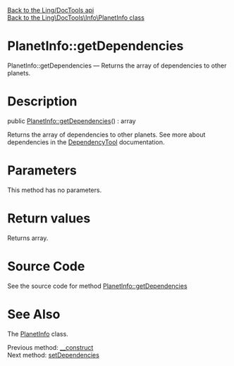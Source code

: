 [Back to the Ling/DocTools api](https://github.com/lingtalfi/DocTools/blob/master/doc/api/Ling/DocTools.md)<br>
[Back to the Ling\DocTools\Info\PlanetInfo class](https://github.com/lingtalfi/DocTools/blob/master/doc/api/Ling/DocTools/Info/PlanetInfo.md)


PlanetInfo::getDependencies
================



PlanetInfo::getDependencies — Returns the array of dependencies to other planets.




Description
================


public [PlanetInfo::getDependencies](https://github.com/lingtalfi/DocTools/blob/master/doc/api/Ling/DocTools/Info/PlanetInfo/getDependencies.md)() : array




Returns the array of dependencies to other planets.
See more about dependencies in the [DependencyTool](https://github.com/lingtalfi/UniverseTools/blob/master/doc/DependencyTool.md#getdependencylist) documentation.




Parameters
================

This method has no parameters.


Return values
================

Returns array.








Source Code
===========
See the source code for method [PlanetInfo::getDependencies](https://github.com/lingtalfi/DocTools/blob/master/Info/PlanetInfo.php#L55-L58)


See Also
================

The [PlanetInfo](https://github.com/lingtalfi/DocTools/blob/master/doc/api/Ling/DocTools/Info/PlanetInfo.md) class.

Previous method: [__construct](https://github.com/lingtalfi/DocTools/blob/master/doc/api/Ling/DocTools/Info/PlanetInfo/__construct.md)<br>Next method: [setDependencies](https://github.com/lingtalfi/DocTools/blob/master/doc/api/Ling/DocTools/Info/PlanetInfo/setDependencies.md)<br>


